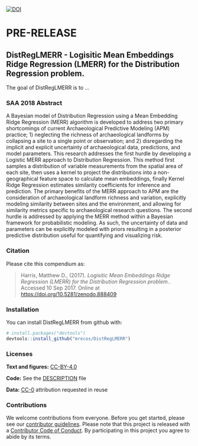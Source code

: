 
[![DOI](https://zenodo.org/badge/DOI/10.5281/zenodo.888409.svg)](https://doi.org/10.5281/zenodo.888409)

PRE-RELEASE
===========

DistRegLMERR - Logisitic Mean Embeddings Ridge Regression (LMERR) for the Distribution Regression problem.
----------------------------------------------------------------------------------------------------------

The goal of DistRegLMERR is to ...

### SAA 2018 Abstract

A Bayesian model of Distribution Regression using a Mean Embedding Ridge Regression (MERR) algorithm is developed to address two primary shortcomings of current Archaeological Predictive Modeling (APM) practice; 1) neglecting the richness of archaeological landforms by collapsing a site to a single point or observation; and 2) disregarding the implicit and explicit uncertainty of archaeological data, predictions, and model parameters. This research addresses the first hurdle by developing a Logistic MERR approach to Distribution Regression. This method first samples a distribution of variable measurements from the spatial area of each site, then uses a kernel to project the distributions into a non-geographical feature space to calculate mean embeddings, finally Kernel Ridge Regression estimates similarity coefficients for inference and prediction. The primary benefits of the MERR approach to APM are the consideration of archaeological landform richness and variation, explicitly modeling similarity between sites and the environment, and allowing for similarity metrics specific to archaeological research questions. The second hurdle is addressed by applying the MERR method within a Bayesian framework for probabilistic modeling. As such, the uncertainty of data and parameters can be explicitly modeled with priors resulting in a posterior predictive distribution useful for quantifying and visualizing risk.

### Citation

Please cite this compendium as:

> Harris, Matthew D., (2017). *Logisitic Mean Embeddings Ridge Regression (LMERR) for the Distribution Regression problem.*. Accessed 10 Sep 2017. Online at <https://doi.org/10.5281/zenodo.888409>

### Installation

You can install DistRegLMERR from github with:

``` r
# install.packages("devtools")
devtools::install_github("mrecos/DistRegLMERR")
```

### Licenses

**Text and figures:** [CC-BY-4.0](http://creativecommons.org/licenses/by/4.0/)

**Code:** See the [DESCRIPTION](DESCRIPTION) file

**Data:** [CC-0](http://creativecommons.org/publicdomain/zero/1.0/) attribution requested in reuse

### Contributions

We welcome contributions from everyone. Before you get started, please see our [contributor guidelines](CONTRIBUTING.md). Please note that this project is released with a [Contributor Code of Conduct](CONDUCT.md). By participating in this project you agree to abide by its terms.
